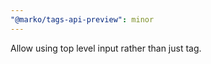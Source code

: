 ```yaml
---
"@marko/tags-api-preview": minor
---
```


Allow using top level input rather than just <attrs/> tag.
